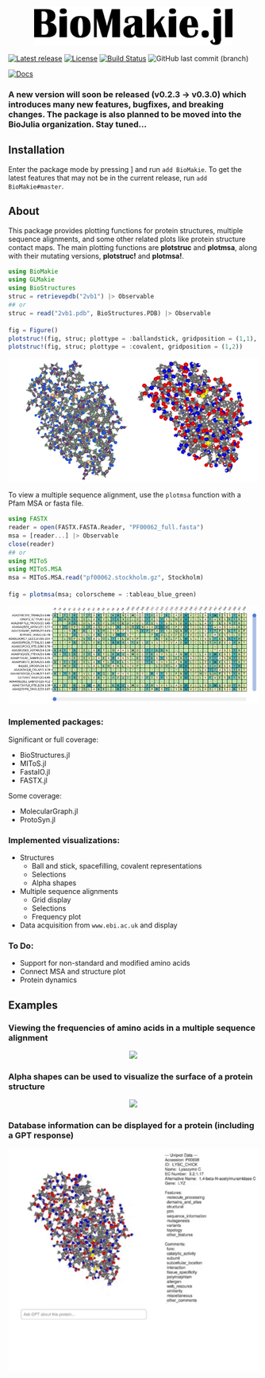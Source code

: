 <p align="center"><img src="docs/src/assets/biomakiename1.png" width="400" height="79"></p>

[![Latest release](https://img.shields.io/github/release/kool7d/BioMakie.jl.svg)](https://github.com/kool7d/BioMakie.jl/releases/latest)
[![License](https://img.shields.io/badge/license-MIT-green.svg)](https://github.com/kool7d/BioMakie.jl/blob/master/LICENSE.md)
[![Build Status](https://github.com/kool7d/BioMakie.jl/workflows/ci/badge.svg)](https://github.com/kool7d/BioMakie.jl/actions?query=workflow%3Aci) 
![GitHub last commit (branch)](https://img.shields.io/github/last-commit/kool7d/BioMakie.jl/master?label=last%20commit%20%7C%20master)

[![Docs](https://img.shields.io/badge/docs-dev-blue.svg?label=documentation)](https://kool7d.github.io/BioMakie.jl/dev)

<!-- [![codecov.io](http://codecov.io/github/kool7d/BioMakie.jl/coverage.svg?branch=master)](http://codecov.io/github/kool7d/BioMakie.jl?branch=master) -->

### A new version will soon be released (v0.2.3 -> v0.3.0) which introduces many new features, bugfixes, and breaking changes. The package is also planned to be moved into the BioJulia organization. Stay tuned...

## Installation
 
Enter the package mode by pressing ] and run `add BioMakie`. 
To get the latest features that may not be in the current release, run `add BioMakie#master`.

## About

This package provides plotting functions for protein structures, multiple sequence alignments, and some other related plots like protein structure contact maps.
The main plotting functions are **plotstruc** and **plotmsa**, along with their mutating versions, **plotstruc!** and **plotmsa!**.

```julia
using BioMakie
using GLMakie
using BioStructures
struc = retrievepdb("2vb1") |> Observable
## or
struc = read("2vb1.pdb", BioStructures.PDB) |> Observable

fig = Figure()
plotstruc!(fig, struc; plottype = :ballandstick, gridposition = (1,1), atomcolors = aquacolors)
plotstruc!(fig, struc; plottype = :covalent, gridposition = (1,2))
```
<p align="center"><img src="docs/src/assets/2vb1crop.png"></p>

To view a multiple sequence alignment, use the `plotmsa` function with a Pfam MSA or fasta file.

```julia
using FASTX
reader = open(FASTX.FASTA.Reader, "PF00062_full.fasta")
msa = [reader...] |> Observable
close(reader)
## or 
using MIToS
using MIToS.MSA
msa = MIToS.MSA.read("pf00062.stockholm.gz", Stockholm)

fig = plotmsa(msa; colorscheme = :tableau_blue_green)
```
<p align="center"><img src="docs/src/assets/msa.png"></p>

### Implemented packages:
Significant or full coverage: 
 - BioStructures.jl
 - MIToS.jl
 - FastaIO.jl
 - FASTX.jl

Some coverage:
 - MolecularGraph.jl
 - ProtoSyn.jl

### Implemented visualizations:
- Structures
  - Ball and stick, spacefilling, covalent representations
  - Selections
  - Alpha shapes
- Multiple sequence alignments
  - Grid display
  - Selections
  - Frequency plot
- Data acquisition from `www.ebi.ac.uk` and display 

### To Do:
- Support for non-standard and modified amino acids
- Connect MSA and structure plot
- Protein dynamics

## Examples

### Viewing the frequencies of amino acids in a multiple sequence alignment

<p align="center"><img src="docs/src/assets/msaselection.gif"></p>

### Alpha shapes can be used to visualize the surface of a protein structure

<p align="center"><img src="docs/src/assets/fullalphamesh.gif"></p>

### Database information can be displayed for a protein (including a GPT response)

<p align="center"><img src="docs/src/assets/dbinfo.gif"></p>